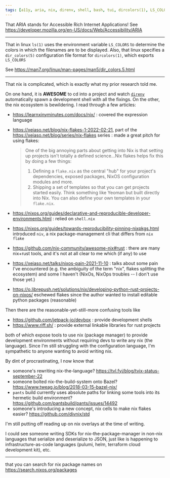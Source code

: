 ```yaml
---
tags: [a11y, aria, nix, direnv, shell, bash, tui, dircolors(1), LS_COLORS, ls(1)]
---
```


That ARIA stands for Accessible Rich Internet Applications!
See https://developer.mozilla.org/en-US/docs/Web/Accessibility/ARIA

---

That in linux `ls(1)` uses the environment variable `LS_COLORS` to determine the colors in which the filenames are to be displayed.
Also, that linux specifies a `dir_colors(5)` configuration file format for `dircolors(1)`, which exports `LS_COLORS`

See https://man7.org/linux/man-pages/man5/dir_colors.5.html

---

That nix is complicated, which is exactly what my prior research told me.

On one hand, it is **AWESOME** to cd into a project and watch [`direnv`]() automatically spawn a development shell with all the fixings.
On the other, the nix ecosystem is bewildering.
I read through a few articles:

- https://learnxinyminutes.com/docs/nix/ : covered the expression language
- https://xeiaso.net/blog/nix-flakes-1-2022-02-21, part of the https://xeiaso.net/blog/series/nix-flakes series : made a great pitch for using flakes:
  > One of the big annoying parts about getting into Nix is that setting up projects isn't totally a defined science...Nix flakes helps fix this by doing a few things:
  > 1. Defining a `flake.nix` as the central "hub" for your project's dependencies, exposed packages, NixOS configuration modules and more.
  > 2. Shipping a set of templates so that you can get projects started easily. Think something like Yeoman but built directly into Nix. You can also define your own templates in your `flake.nix`.

- https://nixos.org/guides/declarative-and-reproducible-developer-environments.html : relied on `shell.nix` 
- https://nixos.org/guides/towards-reproducibility-pinning-nixpkgs.html introduced `niv`, a nix package-management cli that differs from `nix flake`
- https://github.com/nix-community/awesome-nix#rust : there are many nix+rust tools, and it's not at all clear to me which (if any) to use
- https://xeiaso.net/talks/nixos-pain-2021-11-10 : talks about some pain I've encountered (e.g. the ambiguity of the term "nix", flakes splitting the ecosystem) and some I haven't (NixOs, NixOps troubles -- I don't use those yet.)
- https://o.librepush.net/solutions/nix/developing-python-rust-projects-on-nixos/ eschewed flakes since the author wanted to install editable python packages (reasonable)

Then there are the reasonable-yet-still-more confusing tools like
- https://github.com/jetpack-io/devbox : provide development shells
- https://www.riff.sh/ : provide external linkable libraries for rust projects

both of which expose tools to use nix (package manager) to provide development environments without requiring devs to write any nix (the language).
Since I'm still struggling with the configuration language, I'm sympathetic to anyone wanting to avoid writing nix.

By dint of procrastinating, I now know that
- someone's rewriting nix-the-language? https://tvl.fyi/blog/tvix-status-september-22
- someone bolted nix-the-build-system onto Bazel? https://www.tweag.io/blog/2018-03-15-bazel-nix/
- `pants` build currently uses absolute paths for linking some tools into its hermetic build environment? https://github.com/pantsbuild/pants/issues/14492
- someone's introducing a new concept, nix cells to make nix flakes easier? https://github.com/divnix/std



I'm still putting off reading up on nix overlays at the time of writing.

I could see someone writing SDKs for nix-the-package-manager in non-nix languages that serialize and deserialize to JSON, just like is happening to infrastructure-as-code languages (pulumi, helm, terraform cloud development kit), etc.

---
that you can search for nix package names on https://search.nixos.org/packages